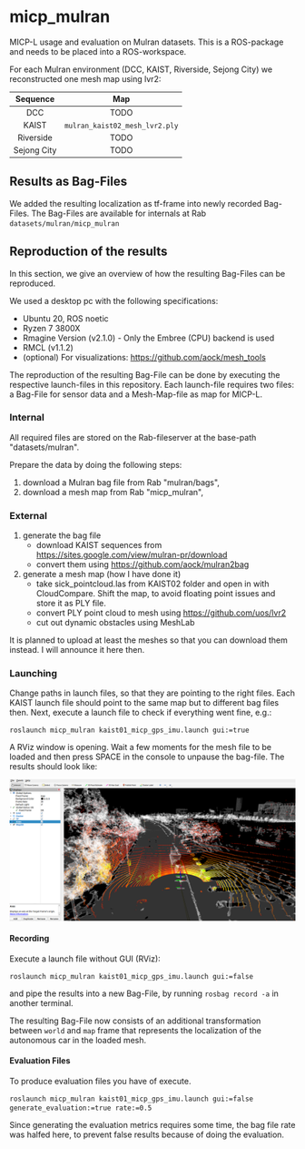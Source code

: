 # micp_mulran

MICP-L usage and evaluation on Mulran datasets. This is a ROS-package and needs to be placed into a ROS-workspace.

For each Mulran environment (DCC, KAIST, Riverside, Sejong City) we reconstructed one mesh map using lvr2:

|     Sequence       |   Map     |
|:-------------:|:---------------:|
| DCC | TODO  |
| KAIST | `mulran_kaist02_mesh_lvr2.ply` |
| Riverside | TODO |
| Sejong City | TODO |

## Results as Bag-Files

We added the resulting localization as tf-frame into newly recorded Bag-Files.
The Bag-Files are available for internals at Rab `datasets/mulran/micp_mulran`

## Reproduction of the results

In this section, we give an overview of how the resulting Bag-Files can be reproduced.

We used a desktop pc with the following specifications:
- Ubuntu 20, ROS noetic
- Ryzen 7 3800X
- Rmagine Version (v2.1.0) - Only the Embree (CPU) backend is used
- RMCL (v1.1.2)
- (optional) For visualizations: https://github.com/aock/mesh_tools


The reproduction of the resulting Bag-File can be done by executing the respective launch-files in this repository. Each launch-file requires two files: a Bag-File for sensor data and a Mesh-Map-file as map for MICP-L.

### Internal

All required files are stored on the Rab-fileserver at the base-path "datasets/mulran".

Prepare the data by doing the following steps:
1. download a Mulran bag file from Rab "mulran/bags",
2. download a mesh map from Rab "micp_mulran",


### External

1. generate the bag file
    - download KAIST sequences from https://sites.google.com/view/mulran-pr/download
    - convert them using https://github.com/aock/mulran2bag
2. generate a mesh map (how I have done it)
    - take sick_pointcloud.las from KAIST02 folder and open in with CloudCompare. Shift the map, to avoid floating point issues and store it as PLY file.
    - convert PLY point cloud to mesh using https://github.com/uos/lvr2
    - cut out dynamic obstacles using MeshLab

It is planned to upload at least the meshes so that you can download them instead. I will announce it here then.

### Launching

Change paths in launch files, so that they are pointing to the right files.
Each KAIST launch file should point to the same map but to different bag files then.
Next, execute a launch file to check if everything went fine, e.g.:

```console
roslaunch micp_mulran kaist01_micp_gps_imu.launch gui:=true
```

A RViz window is opening. Wait a few moments for the mesh file to be loaded and then press SPACE in the console to unpause the bag-file. The results should look like:

![Teaser](dat/micp_mulran.png)

#### Recording

Execute a launch file without GUI (RViz):

```console
roslaunch micp_mulran kaist01_micp_gps_imu.launch gui:=false
```

and pipe the results into a new Bag-File, by running `rosbag record -a` in another terminal.

The resulting Bag-File now consists of an additional transformation between `world` and `map` frame that represents the localization of the autonomous car in the loaded mesh.


#### Evaluation Files

To produce evaluation files you have of execute. 

```console
roslaunch micp_mulran kaist01_micp_gps_imu.launch gui:=false generate_evaluation:=true rate:=0.5
```

Since generating the evaluation metrics requires some time, the bag file rate was halfed here, to prevent false results because of doing the evaluation. 

